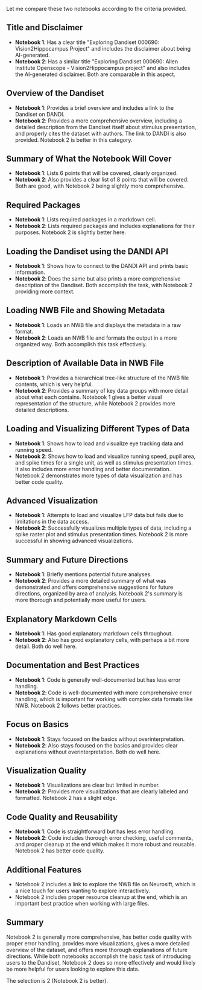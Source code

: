 Let me compare these two notebooks according to the criteria provided.

## Title and Disclaimer
- **Notebook 1**: Has a clear title "Exploring Dandiset 000690: Vision2Hippocampus Project" and includes the disclaimer about being AI-generated.
- **Notebook 2**: Has a similar title "Exploring Dandiset 000690: Allen Institute Openscope - Vision2Hippocampus project" and also includes the AI-generated disclaimer.
Both are comparable in this aspect.

## Overview of the Dandiset
- **Notebook 1**: Provides a brief overview and includes a link to the Dandiset on DANDI.
- **Notebook 2**: Provides a more comprehensive overview, including a detailed description from the Dandiset itself about stimulus presentation, and properly cites the dataset with authors. The link to DANDI is also provided.
Notebook 2 is better in this category.

## Summary of What the Notebook Will Cover
- **Notebook 1**: Lists 6 points that will be covered, clearly organized.
- **Notebook 2**: Also provides a clear list of 8 points that will be covered.
Both are good, with Notebook 2 being slightly more comprehensive.

## Required Packages
- **Notebook 1**: Lists required packages in a markdown cell.
- **Notebook 2**: Lists required packages and includes explanations for their purposes.
Notebook 2 is slightly better here.

## Loading the Dandiset using the DANDI API
- **Notebook 1**: Shows how to connect to the DANDI API and prints basic information.
- **Notebook 2**: Does the same but also prints a more comprehensive description of the Dandiset.
Both accomplish the task, with Notebook 2 providing more context.

## Loading NWB File and Showing Metadata
- **Notebook 1**: Loads an NWB file and displays the metadata in a raw format.
- **Notebook 2**: Loads an NWB file and formats the output in a more organized way.
Both accomplish this task effectively.

## Description of Available Data in NWB File
- **Notebook 1**: Provides a hierarchical tree-like structure of the NWB file contents, which is very helpful.
- **Notebook 2**: Provides a summary of key data groups with more detail about what each contains.
Notebook 1 gives a better visual representation of the structure, while Notebook 2 provides more detailed descriptions.

## Loading and Visualizing Different Types of Data
- **Notebook 1**: Shows how to load and visualize eye tracking data and running speed.
- **Notebook 2**: Shows how to load and visualize running speed, pupil area, and spike times for a single unit, as well as stimulus presentation times. It also includes more error handling and better documentation.
Notebook 2 demonstrates more types of data visualization and has better code quality.

## Advanced Visualization
- **Notebook 1**: Attempts to load and visualize LFP data but fails due to limitations in the data access.
- **Notebook 2**: Successfully visualizes multiple types of data, including a spike raster plot and stimulus presentation times.
Notebook 2 is more successful in showing advanced visualizations.

## Summary and Future Directions
- **Notebook 1**: Briefly mentions potential future analyses.
- **Notebook 2**: Provides a more detailed summary of what was demonstrated and offers comprehensive suggestions for future directions, organized by area of analysis.
Notebook 2's summary is more thorough and potentially more useful for users.

## Explanatory Markdown Cells
- **Notebook 1**: Has good explanatory markdown cells throughout.
- **Notebook 2**: Also has good explanatory cells, with perhaps a bit more detail.
Both do well here.

## Documentation and Best Practices
- **Notebook 1**: Code is generally well-documented but has less error handling.
- **Notebook 2**: Code is well-documented with more comprehensive error handling, which is important for working with complex data formats like NWB.
Notebook 2 follows better practices.

## Focus on Basics
- **Notebook 1**: Stays focused on the basics without overinterpretation.
- **Notebook 2**: Also stays focused on the basics and provides clear explanations without overinterpretation.
Both do well here.

## Visualization Quality
- **Notebook 1**: Visualizations are clear but limited in number.
- **Notebook 2**: Provides more visualizations that are clearly labeled and formatted.
Notebook 2 has a slight edge.

## Code Quality and Reusability
- **Notebook 1**: Code is straightforward but has less error handling.
- **Notebook 2**: Code includes thorough error checking, useful comments, and proper cleanup at the end which makes it more robust and reusable.
Notebook 2 has better code quality.

## Additional Features
- Notebook 2 includes a link to explore the NWB file on Neurosift, which is a nice touch for users wanting to explore interactively.
- Notebook 2 includes proper resource cleanup at the end, which is an important best practice when working with large files.

## Summary
Notebook 2 is generally more comprehensive, has better code quality with proper error handling, provides more visualizations, gives a more detailed overview of the dataset, and offers more thorough explanations of future directions. While both notebooks accomplish the basic task of introducing users to the Dandiset, Notebook 2 does so more effectively and would likely be more helpful for users looking to explore this data.

The selection is 2 (Notebook 2 is better).